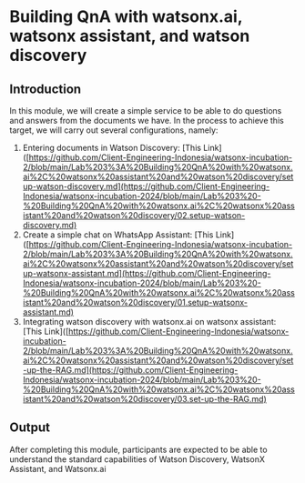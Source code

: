 # Building QnA with watsonx.ai, watsonx assistant, and watson discovery
## Introduction
In this module, we will create a simple service to be able to do questions and answers from the documents we have. In the process to achieve this target, we will carry out several configurations, namely:
1. Entering documents in Watson Discovery: [This Link]([https://github.com/Client-Engineering-Indonesia/watsonx-incubation-2/blob/main/Lab%203%3A%20Building%20QnA%20with%20watsonx.ai%2C%20watsonx%20assistant%20and%20watson%20discovery/setup-watson-discovery.md](https://github.com/Client-Engineering-Indonesia/watsonx-incubation-2024/blob/main/Lab%203%20-%20Building%20QnA%20with%20watsonx.ai%2C%20watsonx%20assistant%20and%20watson%20discovery/02.setup-watson-discovery.md)
2. Create a simple chat on WhatsApp Assistant: [This Link]([https://github.com/Client-Engineering-Indonesia/watsonx-incubation-2/blob/main/Lab%203%3A%20Building%20QnA%20with%20watsonx.ai%2C%20watsonx%20assistant%20and%20watson%20discovery/setup-watsonx-assistant.md](https://github.com/Client-Engineering-Indonesia/watsonx-incubation-2024/blob/main/Lab%203%20-%20Building%20QnA%20with%20watsonx.ai%2C%20watsonx%20assistant%20and%20watson%20discovery/01.setup-watsonx-assistant.md)
3. Integrating watson discovery with watsonx.ai on watsonx assistant: [This Link]([https://github.com/Client-Engineering-Indonesia/watsonx-incubation-2/blob/main/Lab%203%3A%20Building%20QnA%20with%20watsonx.ai%2C%20watsonx%20assistant%20and%20watson%20discovery/set-up-the-RAG.md](https://github.com/Client-Engineering-Indonesia/watsonx-incubation-2024/blob/main/Lab%203%20-%20Building%20QnA%20with%20watsonx.ai%2C%20watsonx%20assistant%20and%20watson%20discovery/03.set-up-the-RAG.md)

## Output
After completing this module, participants are expected to be able to understand the standard capabilities of Watson Discovery, WatsonX Assistant, and Watsonx.ai
